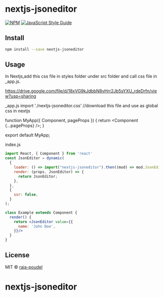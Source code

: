 # nextjs-jsoneditor

>

[![NPM](https://img.shields.io/npm/v/nextjs-jsoneditor.svg)](https://www.npmjs.com/package/nextjs-jsoneditor) [![JavaScript Style Guide](https://img.shields.io/badge/code_style-standard-brightgreen.svg)](https://standardjs.com)

## Install

```bash
npm install --save nextjs-jsoneditor
```

## Usage
In Nextjs,add this css file in styles folder under src folder and call css file in _app.js.

https://drive.google.com/file/d/18xVG9kJdbbN8vHrr2Jb5sYXU_rdeDrfn/view?usp=sharing

_app.js
import './nextjs-jsoneditor.css' //download this file and use as global css in nextjs

function MyApp({ Component, pageProps }) {
  return <Component {...pageProps} />;
}

export default MyApp;



index.js
```jsx
import React, { Component } from 'react'
const JsonEditor = dynamic(
  {
    loader: () => import("nextjs-jsoneditor").then((mod) => mod.JsonEditor),
    render: (props, JsonEditor) => {
      return JsonEditor;
    },
  },
  {
    ssr: false,
  }
);

class Example extends Component {
  render() {
    return <JsonEditor value={{
      name: 'John Doe',
    }}/>
  }
}
```

## License

MIT © [raja-poudel](https://github.com/raja-poudel)

# nextjs-jsoneditor
